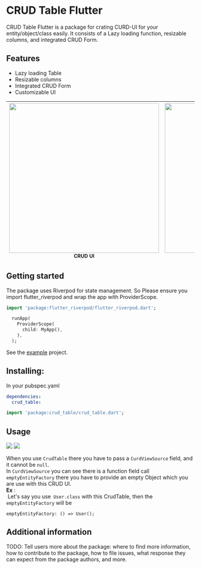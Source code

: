 # CRUD Table Flutter

CRUD Table Flutter is a package for crating CURD-UI for your entity/object/class easily.
It consists of a Lazy loading function, resizable columns, and integrated CRUD Form.

## Features
- Lazy loading Table
- Resizable columns
- Integrated CRUD Form
- Customizable UI

| <img src="https://github.com/ireshmw/crud_table/blob/main/img/crud_table_anim_1.gif" width="400"/><br /><sub><b>CRUD UI</b></sub> | <img src="https://github.com/ireshmw/crud_table/blob/main/img/crud_table_anim_lazy_load.gif" width="400"/><br /><sub><b>Lazy loading</b></sub> |
| :---: | :---: |

## Getting started

The package uses Riverpod for state management. So Please ensure you import flutter_riverpod and wrap the app with ProviderScope.

```dart
import 'package:flutter_riverpod/flutter_riverpod.dart';

  runApp(
    ProviderScope(
      child: MyApp(),
    ),
  );
```
See the [example](https://github.com/ireshmw/crud_table/tree/main/example) project.

## Installing:
In your pubspec.yaml
```yaml
dependencies:
  crud_table: 
```
```dart
import 'package:crud_table/crud_table.dart';
```

## Usage
<img src="https://github.com/ireshmw/crud_table/blob/main/img/crud_table_ui_explain.jpg" />

<img src="https://github.com/ireshmw/crud_table/blob/main/img/crud_table_uml_02.png" />

When you use `CrudTable` there you have to pass a `CurdViewSource` field, and it cannot be `null`. <br>
In `CurdViewSource` you can see there is a function field call `emptyEntityFactory` there you have to provide an empty Object 
which you are use with this CRUD UI. <br>
**Ex** :<br>
  &nbsp;Let's say you use` User.class` with this CrudTable, then the `emptyEntityFactory` will be<br>
```
emptyEntityFactory: () => User();
```

## Additional information

TODO: Tell users more about the package: where to find more information, how to 
contribute to the package, how to file issues, what response they can expect 
from the package authors, and more.

